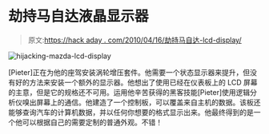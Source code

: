 # 劫持马自达液晶显示器

> 原文:[https://hack aday . com/2010/04/16/劫持马自达-lcd-display/](https://hackaday.com/2010/04/16/hijacking-the-mazda-lcd-display/)

![](../Images/1fd82b8002316b8faba0885219a75e00.png "hijacking-mazda-lcd-display")

[Pieter]正在为他的座驾安装涡轮增压套件。他需要一个状态显示器来提升，但没有好的方法来安装一个额外的显示器。他想出了使用已经在仪表板上的 LCD 屏幕的主意，但是它的规格还不可用。运用他辛苦获得的黑客技能[Pieter]使用逻辑分析仪嗅出屏幕上的通信。他建造了一个控制板，可以覆盖来自主机的数据。该板还能够查询汽车的计算机数据，并以任何你想要的格式显示出来。他最终得到的是一个他可以根据自己的需要定制的普通外观。不错！